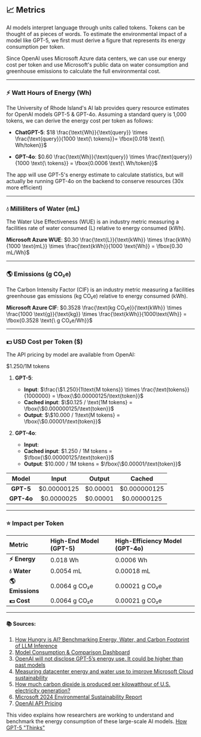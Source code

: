 ## 📈 Metrics

AI models interpret language through units called tokens. Tokens can be thought of as pieces of words. To estimate the environmental impact of a model like GPT-5, we first must derive a figure that represents its energy consumption per token.

Since OpenAI uses Microsoft Azure data centers, we can use our energy cost per token and use Microsoft's public data on water consumption and greenhouse emissions to calculate the full environmental cost.

---
### ⚡ Watt Hours of Energy (Wh)

The University of Rhode Island's AI lab provides query resource estimates for OpenAI models GPT-5 & GPT-4o. Assuming a standard query is 1,000 tokens, we can derive the energy cost per token as follows:

-   **ChatGPT-5**: $18 \frac{\text{Wh}}{\text{query}} \times \frac{\text{query}}{1000 \text{\ tokens}}= \fbox{0.018 \text{\ Wh/token}}$

-   **GPT-4o**: $0.60 \frac{\text{Wh}}{\text{query}} \times \frac{\text{query}}{1000 \text{\ tokens}} = \fbox{0.0006 \text{\ Wh/token}}$

The app will use GPT-5's energy estimate to calculate statistics, but will actually be running GPT-4o on the backend to conserve resources (30x more efficient)

---
### 💧 Milliliters of Water (mL)

The Water Use Effectiveness (WUE) is an industry metric measuring a facilities rate of water consumed (L) relative to energy consumed (kWh).

**Microsoft Azure WUE**: $0.30 \frac{\text{L}}{\text{kWh}} \times \frac{kWh}{1000 \text{mL}} \times \frac{\text{kWh}}{1000 \text{Wh}} = \fbox{0.30 mL/Wh}$


---
### 🌎 Emissions (g CO₂e)

The Carbon Intensity Factor (CIF) is an industry metric measuring a facilities greenhouse gas emissions (kg CO₂e) relative to energy consumed (kWh).

**Microsoft Azure CIF**: $0.3528 \frac{\text{kg CO₂e}}{\text{kWh}} \times \frac{1000 \text{g}}{\text{kg}} \times \frac{\text{kWh}}{1000\text{Wh}} = \fbox{0.3528 \text{\ g CO₂e/Wh}}$

---
### 💵 USD Cost per Token ($)

The API pricing by model are available from OpenAI:

$\$1.250 / \text{1M tokens}$

1. **GPT-5**:
     -   **Input**: $\frac{\$1.250}{1\text{M tokens}} \times \frac{\text{tokens}}{1000000} = \fbox{\$0.00000125/\text{token}}$
     -   **Cached input**: $\$0.125 / \text{1M tokens} = \fbox{\$0.000000125/\text{token}}$
     -   **Output**: $\$10.000 / 1\text{M tokens} = \fbox{\$0.00001/\text{token}}$

2.  **GPT-4o**:
      -   **Input**: 
      -   **Cached input**: \$1.250 / 1M tokens = $\fbox{\$0.00000125/\text{token}}$
      -   **Output**: \$10.000 / 1M tokens = $\fbox{\$0.00001/\text{token}}$


|   Model    |    Input   |    Output    | Cached |
| :--------: | :--------: | :----------: | :----: |
| **GPT-5**  | $0.00000125 | $0.00001  | $0.000000125
| **GPT-4o** | $0.0000025 | $0.00001 | $0.00000125 | 

---
### ⭐ Impact per Token

| Metric       | High-End Model (GPT-5) | High-Efficiency Model (GPT-4o) |
| :----------- | :--------------------- | :----------------------------- |
| **⚡ Energy** | 0.018 Wh           | 0.0006 Wh                   |
| **💧 Water**  | 0.0054 mL          | 0.00018 mL                 |
| **🌎 Emissions**    | 0.0064 g CO₂e          | 0.00021 g CO₂e                 |
| **💵 Cost**    | 0.0064 g CO₂e          | 0.00021 g CO₂e                  |

---
#### 📚 Sources:
1.  [How Hungry is Al? Benchmarking Energy, Water, and Carbon Footprint of LLM Inference](https://github.com/hari3mo/EcoGPT/blob/fd3fc5ee7c3d727a3ca5301d5647ac88e7afcad8/docs/benchmarks.pdf)
2.  [Model Consumption & Comparison Dashboard](https://app.powerbi.com/view?r=eyJrIjoiZjVmOTI0MmMtY2U2Mi00ZTE2LTk2MGYtY2ZjNDMzODZkMjlmIiwidCI6IjQyNmQyYThkLTljY2QtNDI1NS04OTNkLTA2ODZhMzJjMTY4ZCIsImMiOjF9)
3.  [OpenAI will not disclose GPT-5’s energy use. It could be higher than past models](https://www.theguardian.com/technology/2025/aug/09/open-ai-chat-gpt5-energy-use)
4.  [Measuring datacenter energy and water use to improve Microsoft Cloud sustainability](https://datacenters.microsoft.com/sustainability/efficiency/)
5.  [How much carbon dioxide is produced per kilowatthour of U.S. electricity generation?](https://www.eia.gov/tools/faqs/faq.php?id=74&t=11)
6.  [Microsoft 2024 Environmental Sustainability Report](https://cdn-dynmedia-1.microsoft.com/is/content/microsoftcorp/microsoft/msc/documents/presentations/CSR/2024-Environmental-Sustainability-Report-Data-Fact.pdf)
7.  [OpenAI API Pricing](https://platform.openai.com/docs/pricing)

This video explains how researchers are working to understand and benchmark the energy consumption of these large-scale AI models.
[How GPT-5 "Thinks"](https://www.youtube.com/watch?v=RqWIvvv3SnQ)